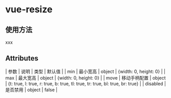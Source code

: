 # vue-resize

## 使用方法
<Resize>
  xxx
</Resize>

## Attributes
| 参数 | 说明 | 类型 | 默认值 |
| min | 最小宽高 | object | {width: 0, height: 0} |
| max | 最大宽高 | object | {width: 0, height: 0} |
| move | 移动手柄配置 | object | {t: true, l: true, r: true, b: true, tl: true, tr: true, bl: true, br: true} |
| disabled | 是否禁用 | object | false |
